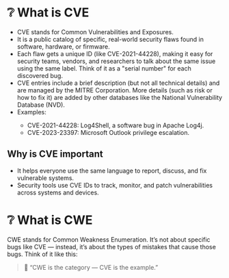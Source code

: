 # ❔ What is CVE
<ul>
  <li>CVE stands for Common Vulnerabilities and Exposures.</li>
  <li>It is a public catalog of specific, real-world security flaws found in software, hardware, or firmware.</li>
  <li>Each flaw gets a unique ID (like CVE-2021-44228), making it easy for security teams, vendors, and researchers to talk about the same issue using the same label. Think of it as a "serial number" for each discovered bug.</li>
  <li>CVE entries include a brief description (but not all technical details) and are managed by the MITRE Corporation. More details (such as risk or how to fix it) are added by other databases like the National Vulnerability Database (NVD).</li>
  <li>Examples:</li>
  <ul>
    <li>CVE-2021-44228: Log4Shell, a software bug in Apache Log4j.</li>
    <li>CVE-2023-23397: Microsoft Outlook privilege escalation.</li>
  </ul>
</ul>
<h2>Why is CVE important</h2>
<ul>
  <li>It helps everyone use the same language to report, discuss, and fix vulnerable systems.</li>
  <li>Security tools use CVE IDs to track, monitor, and patch vulnerabilities across systems and devices.</li>
</ul>

# ❔ What is CWE
CWE stands for Common Weakness Enumeration.
It’s not about specific bugs like CVE — instead, it’s about the types of mistakes that cause those bugs.
Think of it like this:
> 🧩 “CWE is the category — CVE is the example.”
